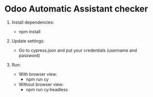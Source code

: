 # Odoo Automatic Assistant checker

1) Install dependencies:
    - npm install

2) Update settings:
    - Go to cypress.json and put your credentials (username and password)

3) Run:
    - With browser view: 
        - npm run cy
    - Without browser view: 
        - npm run cy:headless
